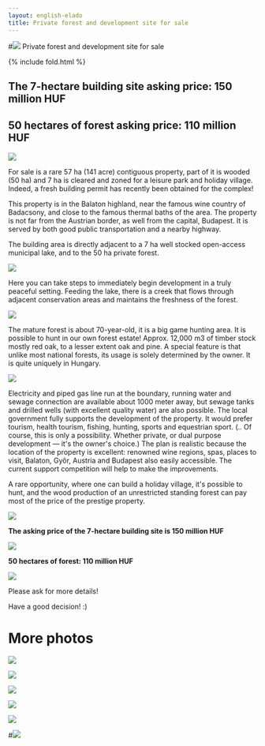 ```yaml
---
layout: english-elado
title: Private forest and development site for sale
---
```


#![](http://i.imgur.com/gIYG2l7.jpg) Private forest and development site for sale

{% include fold.html %}

## The 7-hectare building site asking price: 150 million HUF

## 50 hectares of forest asking price: 110 million HUF

![](http://i.imgur.com/4Kk3IvM.jpg)

For sale is a rare 57 ha (141 acre) contiguous property, part of it is wooded (50 ha) and 7 ha is cleared
and zoned for a leisure park and holiday village. Indeed, a fresh building permit has recently been
obtained for the complex!

This property is in the Balaton highland, near the famous wine country of Badacsony, and close to the
famous thermal baths of the area. The property is not far from the Austrian border, as well from the
capital, Budapest. It is served by both good public transportation and a nearby highway.

The building area is directly adjacent to a 7 ha well stocked open-access municipal lake, and to the 50
ha private forest.

![](http://i.imgur.com/rRavE48.jpg)

Here you can take steps to immediately begin development in a truly peaceful setting.
Feeding the lake, there is a creek that flows through adjacent conservation areas and maintains the
freshness of the forest.

![](http://i.imgur.com/8RHLcAN.jpg)

The mature forest is about 70-year-old, it is a big game hunting area. It is possible to hunt in our own
forest estate!
Approx. 12,000 m3 of timber stock mostly red oak, to a lesser extent oak and pine.
A special feature is that unlike most national forests, its usage is solely determined by the owner. It is
quite uniquely in Hungary.

![](http://i.imgur.com/1bYttsG.jpg)

Electricity and piped gas line run at the boundary, running water and sewage connection are available
about 1000 meter away, but sewage tanks and drilled wells (with excellent quality water) are also
possible.
The local government fully supports the development of the property. It would prefer tourism, health
tourism, fishing, hunting, sports and equestrian sport.
(.. Of course, this is only a possibility. Whether private, or dual purpose development — it's the owner's
choice.) The plan is realistic because the location of the property is excellent: renowned wine regions,
spas, places to visit, Balaton, Győr, Austria and Budapest also easily accessible.
The current support competition will help to make the improvements.

A rare opportunity, where one can build a holiday village, it's possible to hunt, and the wood production
of an unrestricted standing forest can pay most of the price of the prestige property.

![](http://i.imgur.com/M16yHXg.jpg)

**The asking price of the 7-hectare building site is 150 million HUF**

![](http://i.imgur.com/tXcJuhj.jpg)

**50 hectares of forest: 110 million HUF**

![](http://i.imgur.com/EppmBYR.jpg)

Please ask for more details!

Have a good decision! :)

# More photos

![](http://i.imgur.com/tS2IWvH.jpg)

![](http://i.imgur.com/1bYttsG.jpg)

![](http://i.imgur.com/DBuUaVP.jpg)

![](http://i.imgur.com/dUwsTHH.jpg)

![](http://i.imgur.com/1OA3sSw.jpg)

#![](http://i.imgur.com/2PhqEK3.jpg)
